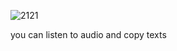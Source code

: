 ![2121](https://github.com/user-attachments/assets/773344bb-b556-4338-8b25-0b4a9a98879d)

you can listen to audio and copy texts
